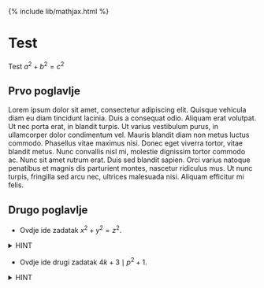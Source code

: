 {% include lib/mathjax.html %}

# Test
Test $a^2 + b^2 = c^2$

## Prvo poglavlje

Lorem ipsum dolor sit amet, consectetur adipiscing elit. Quisque vehicula diam eu diam tincidunt lacinia. Duis a consequat odio. Aliquam erat volutpat. Ut nec porta erat, in blandit turpis. Ut varius vestibulum purus, in ullamcorper dolor condimentum vel. Mauris blandit diam non metus luctus commodo. Phasellus vitae maximus nisi. Donec eget viverra tortor, vitae blandit metus. Nunc convallis nisl mi, molestie dignissim tortor commodo ac. Nunc sit amet rutrum erat. Duis sed blandit sapien. Orci varius natoque penatibus et magnis dis parturient montes, nascetur ridiculus mus. Ut nunc turpis, fringilla sed arcu nec, ultrices malesuada nisi. Aliquam efficitur mi felis.

## Drugo poglavlje

- Ovdje ide zadatak $x^2 + y^2 = z^2$.
<details><summary>HINT</summary>
<p>
  
  Pitagorin poučak!
  
</p>
</details>

- Ovdje ide drugi zadatak $4k + 3 \mid p^2 + 1$.
<details><summary>HINT</summary>
<p>
  
  Onaj famozni teorem!
  
</p>
</details>
